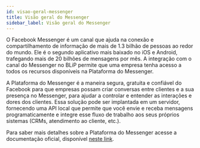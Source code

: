```yaml
---
id: visao-geral-messenger
title: Visão geral do Messenger
sidebar_label: Visão geral do Messenger
---
```

O Facebook Messenger é um canal que ajuda na conexão e compartilhamento de informação de mais de 1.3 bilhão de pessoas ao redor do mundo. Ele é o segundo aplicativo mais baixado no iOS e Android, trafegando mais de 20 bilhões de mensagens por mês. A integração com o canal do Messenger no BLiP permite que uma empresa tenha acesso a todos os recursos disponíveis na Plataforma do Messenger.

A Plataforma do Messenger é a maneira segura, gratuita e confiável do Facebook para que empresas possam criar conversas entre clientes e a sua presença no Messenger, para ajudar a controlar e entender as interações e dores dos clientes. Essa solução pode ser implantada em um servidor, fornecendo uma API local que permite que você envie e receba mensagens programaticamente e integre esse fluxo de trabalho aos seus próprios sistemas (CRMs, atendimento ao cliente, etc.).

Para saber mais detalhes sobre a Plataforma do Messenger acesse a documentação oficial, disponível [neste link](https://developers.facebook.com/docs/messenger-platform).


<!-- Rating frame -->
<script type="text/javascript" src="/scripts/rating.js"></script>